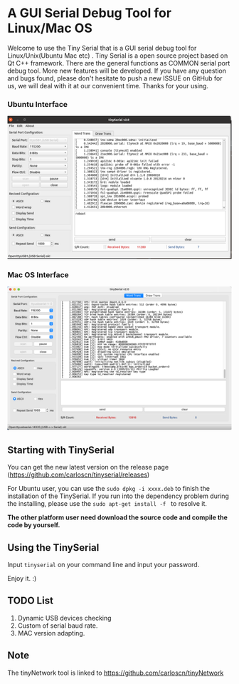 # A GUI Serial Debug Tool for Linux/Mac OS

Welcome to use the Tiny Serial that is a GUI serial debug tool for Linux/Unix(Ubuntu Mac etc) . Tiny Serial is a open source project based on Qt C++ framework. There are the general functions as COMMON serial port debug tool.  More new features will be developed. If you have any question and bugs found, please don't hesitate to push a new ISSUE on GitHub for us, we will deal with it at our convenient time. Thanks for your using.
### Ubuntu Interface

![](img/appmain-ubuntu.png)
### Mac OS Interface

![](img/appmain-mac.png)
## Starting with TinySerial

You can get the new latest version on the release page (https://github.com/carloscn/tinyserial/releases)

For Ubuntu user, you can use the `sudo dpkg -i xxxx.deb` to finish the installation of the TinySerial. If you run into the dependency problem during the installing, please use the `sudo apt-get install -f ` to resolve it.

**The other platform user need download the source code and compile the code by yourself.** 

## Using the TinySerial

Input `tinyserial` on your command line and input your password.

Enjoy it. :) 

## TODO List

1. Dynamic USB devices checking
2. Custom of serial baud rate.
3. MAC version adapting.

## Note
The tinyNetwork tool is linked to https://github.com/carloscn/tinyNetwork
